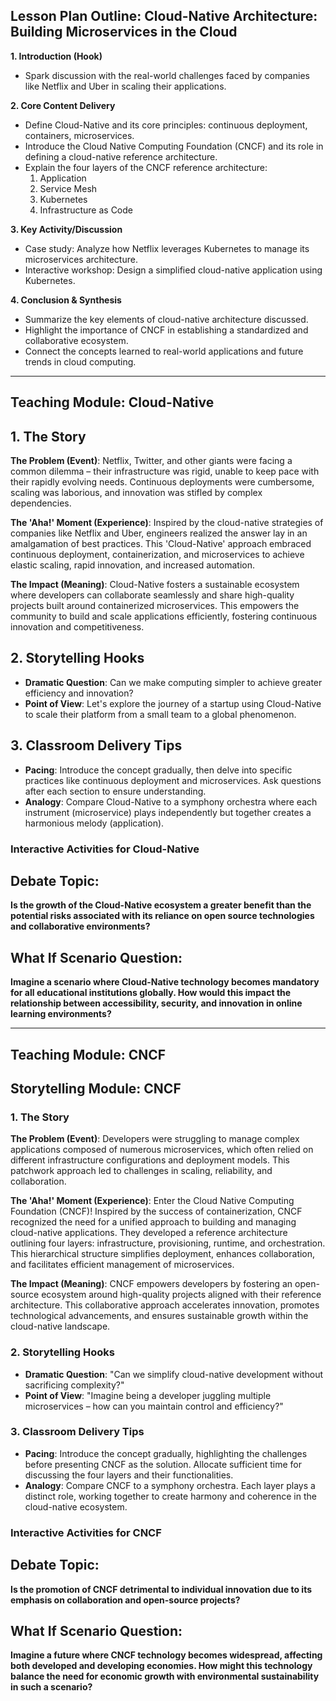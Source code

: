 ## **Lesson Plan Outline: Cloud-Native Architecture: Building Microservices in the Cloud**

**1. Introduction (Hook)**
- Spark discussion with the real-world challenges faced by companies like Netflix and Uber in scaling their applications.


**2. Core Content Delivery**
- Define Cloud-Native and its core principles: continuous deployment, containers, microservices.
- Introduce the Cloud Native Computing Foundation (CNCF) and its role in defining a cloud-native reference architecture.
- Explain the four layers of the CNCF reference architecture:
    1. Application
    2. Service Mesh
    3. Kubernetes
    4. Infrastructure as Code


**3. Key Activity/Discussion**
- Case study: Analyze how Netflix leverages Kubernetes to manage its microservices architecture.
- Interactive workshop: Design a simplified cloud-native application using Kubernetes.


**4. Conclusion & Synthesis**
- Summarize the key elements of cloud-native architecture discussed.
- Highlight the importance of CNCF in establishing a standardized and collaborative ecosystem.
- Connect the concepts learned to real-world applications and future trends in cloud computing.


---

## Teaching Module: Cloud-Native
## **1. The Story**

**The Problem (Event)**: Netflix, Twitter, and other giants were facing a common dilemma – their infrastructure was rigid, unable to keep pace with their rapidly evolving needs. Continuous deployments were cumbersome, scaling was laborious, and innovation was stifled by complex dependencies.

**The 'Aha!' Moment (Experience)**: Inspired by the cloud-native strategies of companies like Netflix and Uber, engineers realized the answer lay in an amalgamation of best practices. This 'Cloud-Native' approach embraced continuous deployment, containerization, and microservices to achieve elastic scaling, rapid innovation, and increased automation.

**The Impact (Meaning)**: Cloud-Native fosters a sustainable ecosystem where developers can collaborate seamlessly and share high-quality projects built around containerized microservices. This empowers the community to build and scale applications efficiently, fostering continuous innovation and competitiveness.


## **2. Storytelling Hooks**

* **Dramatic Question**: Can we make computing simpler to achieve greater efficiency and innovation?
* **Point of View**: Let's explore the journey of a startup using Cloud-Native to scale their platform from a small team to a global phenomenon.


## **3. Classroom Delivery Tips**

* **Pacing**: Introduce the concept gradually, then delve into specific practices like continuous deployment and microservices. Ask questions after each section to ensure understanding.
* **Analogy**: Compare Cloud-Native to a symphony orchestra where each instrument (microservice) plays independently but together creates a harmonious melody (application).

### Interactive Activities for Cloud-Native
## Debate Topic:

**Is the growth of the Cloud-Native ecosystem a greater benefit than the potential risks associated with its reliance on open source technologies and collaborative environments?**


## What If Scenario Question:

**Imagine a scenario where Cloud-Native technology becomes mandatory for all educational institutions globally. How would this impact the relationship between accessibility, security, and innovation in online learning environments?**


---

## Teaching Module: CNCF
## Storytelling Module: CNCF

### 1. The Story

**The Problem (Event)**: Developers were struggling to manage complex applications composed of numerous microservices, which often relied on different infrastructure configurations and deployment models. This patchwork approach led to challenges in scaling, reliability, and collaboration.

**The 'Aha!' Moment (Experience)**: Enter the Cloud Native Computing Foundation (CNCF)! Inspired by the success of containerization, CNCF recognized the need for a unified approach to building and managing cloud-native applications. They developed a reference architecture outlining four layers: infrastructure, provisioning, runtime, and orchestration. This hierarchical structure simplifies deployment, enhances collaboration, and facilitates efficient management of microservices.

**The Impact (Meaning)**: CNCF empowers developers by fostering an open-source ecosystem around high-quality projects aligned with their reference architecture. This collaborative approach accelerates innovation, promotes technological advancements, and ensures sustainable growth within the cloud-native landscape.


### 2. Storytelling Hooks

* **Dramatic Question**: "Can we simplify cloud-native development without sacrificing complexity?"
* **Point of View**: "Imagine being a developer juggling multiple microservices – how can you maintain control and efficiency?"


### 3. Classroom Delivery Tips

* **Pacing**: Introduce the concept gradually, highlighting the challenges before presenting CNCF as the solution. Allocate sufficient time for discussing the four layers and their functionalities.
* **Analogy**: Compare CNCF to a symphony orchestra. Each layer plays a distinct role, working together to create harmony and coherence in the cloud-native ecosystem.

### Interactive Activities for CNCF
## Debate Topic:

**Is the promotion of CNCF detrimental to individual innovation due to its emphasis on collaboration and open-source projects?**

## What If Scenario Question:

**Imagine a future where CNCF technology becomes widespread, affecting both developed and developing economies. How might this technology balance the need for economic growth with environmental sustainability in such a scenario?**